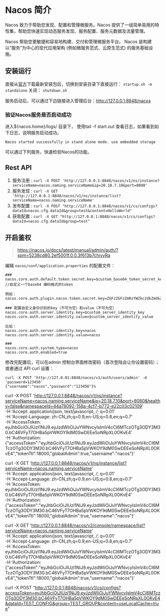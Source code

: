 # Nacos 简介

Nacos 致力于帮助您发现、配置和管理微服务。Nacos 提供了一组简单易用的特性集，帮助您快速实现动态服务发现、服务配置、服务元数据及流量管理。

Nacos 帮助您更敏捷和容易地构建、交付和管理微服务平台。 Nacos 是构建以“服务”为中心的现代应用架构 (例如微服务范式、云原生范式) 的服务基础设施。

## 安装运行
直接从[官方](https://github.com/alibaba/nacos/releases)下载最新安装包后，切换到安装目录下直接运行：
`startup.sh -m standalone`
关闭：
`shutdown.sh`

服务启动后，可以通过下边链接进入管理后台：http://127.0.0.1:8848/nacos

### 验证Nacos服务是否启动成功
进入${nacos.home}/logs/ 目录下， 使用tail -f start.out 查看日志，如果看到如下日志，说明服务启动成功。
```
Nacos started successfully in stand alone mode. use embedded storage
```
可以通过下列服务，快速检验Nacos的功能。

## Rest API
1. 服务注册 : `curl -X POST 'http://127.0.0.1:8848/nacos/v1/ns/instance?serviceName=nacos.naming.serviceName&ip=20.18.7.10&port=8080'`
2. 服务发现 : `curl -X GET 'http://127.0.0.1:8848/nacos/v1/ns/instance/list?serviceName=nacos.naming.serviceName'`
3. 发布配置 : `curl -X POST "http://127.0.0.1:8848/nacos/v1/cs/configs?dataId=nacos.cfg.dataId&group=test&content=HelloWorld"`
4. 获取配置 : `curl -X GET "http://127.0.0.1:8848/nacos/v1/cs/configs?dataId=nacos.cfg.dataId&group=test"`


## 开启鉴权
> https://nacos.io/docs/latest/manual/admin/auth/?spm=5238cd80.2ef5001f.0.0.3f613b7chivyRa

编辑 `nacos/conf/application.properties` 的配置文件：
```
###
nacos.core.auth.default.token.secret.key=$custom_base64_token_secret_key //自定义一个base64 编码格式的token

例如： nacos.core.auth.plugin.nacos.token.secret.key=ZGFzZGFzZmRzYWZkc2dkZmdkZmhmZHNmc2Zkc2Rhc2Rhc2Rhc2Rhcw==

### 配置自定义身份识别的key（不可为空）和value（不可为空）
nacos.core.auth.server.identity.key=$custom_server_identity_key
nacos.core.auth.server.identity.value=$custom_server_identity_value

比如：
nacos.core.auth.server.identity.key=nacos
nacos.core.auth.server.identity.value=nacos

###
nacos.core.auth.system.type=nacos
nacos.core.auth.enabled=true
```


修改完配置后，可以在admin 控制台界面修改密码（首次登陆会让你设置密码）；或者通过 API curl 设置：
```
curl -X POST 'http://127.0.01:8848/nacos/v1/auth/users/admin' -d 'password=123456'
{"username":"nacos","password":"123456"}% 
```



curl -X POST 'http://127.0.0.1:8848/nacos/v1/ns/instance?serviceName=nacos.naming.serviceName&ip=20.18.7.10&port=8080&healthy=false&namespaceId=44a78092-158a-4cf7-b772-e22c03c02109' \
-H 'Accept: application/json, text/javascript, */*; q=0.01' \
-H 'Accept-Language: zh-CN,zh;q=0.9,en-US;q=0.8,en;q=0.7' \
-H 'AccessToken: eyJhbGciOiJIUzI1NiJ9.eyJzdWIiOiJuYWNvcyIsImV4cCI6MTczOTg3ODY3M30.bC46VFyT7OHBa5pVWKOY9dM0SwDEEeSoNRpXL0OKvE4' \
-H 'Authorization: {"accessToken":"eyJhbGciOiJIUzI1NiJ9.eyJzdWIiOiJuYWNvcyIsImV4cCI6MTczOTg3ODY3M30.bC46VFyT7OHBa5pVWKOY9dM0SwDEEeSoNRpXL0OKvE4","tokenTtl":18000,"globalAdmin":true,"username":"nacos"}'


curl -X GET 'http://127.0.0.1:8848/nacos/v1/ns/instance/list?serviceName=nacos.naming.serviceName' \
-H 'Accept: application/json, text/javascript, */*; q=0.01' \
-H 'Accept-Language: zh-CN,zh;q=0.9,en-US;q=0.8,en;q=0.7' \
-H 'AccessToken: eyJhbGciOiJIUzI1NiJ9.eyJzdWIiOiJuYWNvcyIsImV4cCI6MTczOTg3ODY3M30.bC46VFyT7OHBa5pVWKOY9dM0SwDEEeSoNRpXL0OKvE4' \
-H 'Authorization: {"accessToken":"eyJhbGciOiJIUzI1NiJ9.eyJzdWIiOiJuYWNvcyIsImV4cCI6MTczOTg3ODY3M30.bC46VFyT7OHBa5pVWKOY9dM0SwDEEeSoNRpXL0OKvE4","tokenTtl":18000,"globalAdmin":true,"username":"nacos"}'


curl -X GET 'http://127.0.0.1:8848/nacos/v2/console/namespace/list?serviceName=nacos.naming.serviceName' \
-H 'Accept: application/json, text/javascript, */*; q=0.01' \
-H 'Accept-Language: zh-CN,zh;q=0.9,en-US;q=0.8,en;q=0.7' \
-H 'AccessToken: eyJhbGciOiJIUzI1NiJ9.eyJzdWIiOiJuYWNvcyIsImV4cCI6MTczOTg3ODY3M30.bC46VFyT7OHBa5pVWKOY9dM0SwDEEeSoNRpXL0OKvE4' \
-H 'Authorization: {"accessToken":"eyJhbGciOiJIUzI1NiJ9.eyJzdWIiOiJuYWNvcyIsImV4cCI6MTczOTg3ODY3M30.bC46VFyT7OHBa5pVWKOY9dM0SwDEEeSoNRpXL0OKvE4","tokenTtl":18000,"globalAdmin":true,"username":"nacos"}'

curl -X POST "http://127.0.0.1:8848/nacos/v1/cs/configs?accessToken=eyJhbGciOiJIUzI1NiJ9.eyJzdWIiOiJuYWNvcyIsImV4cCI6MTczOTg3ODY3M30.bC46VFyT7OHBa5pVWKOY9dM0SwDEEeSoNRpXL0OKvE4&dataId=TEST_CONFIG&group=TEST_GROUP&content=useLocalCache=true"
